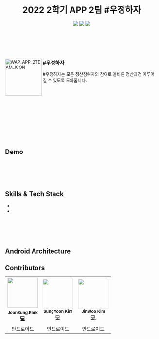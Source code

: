 <h1 align="center">2022 2학기 APP 2팀 #우정하자</h1>

<p align="center">
    <img src="https://img.shields.io/badge/Kotlin-1.7.20-7F52FF?style=for-the-badge&logo=Kotlin&logoColor=white"/>
    <img src="https://img.shields.io/badge/Android-3DDC84?style=for-the-badge&logo=android&logoColor=white"/>
    <img src="https://img.shields.io/badge/all_contributors-3-orange.svg?style=for-the-badge"/>
</p>

<br></br>
<br></br>




<div>
  <div style="float: left">
    <img align="left" width="121" alt="WAP_APP_2TEAM_ICON"  
      src="https://github.com/pknu-wap/2022_2_WAP_APP_TEAM2/blob/feature/%2353/optimize_ongoing_dutch_fragment/app/src/main/res/mipmap-xxxhdpi/ic_launcher.png">
  </div>
  <div>
    <h3>#우정하자</h3>
    <p>#우정하자는 모든 정산참여자의 참여로 올바른 정산과정 이루어 질 수 있도록 도와줍니다.</p>
  </div>
</div>


<br></br>
<br></br>
<br></br>
<br></br>
<br></br>



## Demo




<br></br>
<br></br>

## Skills & Tech Stack
- 
- 


<br></br>
<br></br>


<h2>Android Architecture</h2>



## Contributors

<!-- ALL-CONTRIBUTORS-LIST:START - Do not remove or modify this section -->
<!-- prettier-ignore-start -->
<!-- markdownlint-disable -->

<table>
  <tr>
    <td align="center">
    <a href="http://github.com/pknujsp"><img src="https://avatars.githubusercontent.com/pknujsp?v=4" width="100px;" alt=""/><br /><sub><b>JoonSung Park</sub></a><br /><a href="https://github.com/pknu-wap/2022_2_WAP_APP_TEAM1/commits/develop_android?author=pknujsp" title="Code">💻</a></td>
    <td align="center"><a href="https://github.com/EnoughKK"><img src="https://avatars.githubusercontent.com/EnoughKK?v=4" width="100px;" alt=""/><br /><sub><b>SungYoon Kim</b></sub></a><br /><a href="https://github.com/pknu-wap/2022_2_WAP_APP_TEAM1/commits/develop_android?author=EnoughKK" title="Code">💻</a></td>
    <td align="center"><a href="https://github.com/nbmLon99"><img src="https://avatars.githubusercontent.com/nbmLon99?v=4" width="100px;" at=""/><br /><sub><b>JinWoo Kim</b></sub></a><br /><a href="https://github.com/pknu-wap/2022_2_WAP_APP_TEAM1/commits/develop_server?author=nbmLon99" title="Code">💻</a></td>
  </tr>
  
   <tr>
    <td align="center">안드로이드</td>
    <td align="center">안드로이드</td>
    <td align="center">안드로이드</td>
  </tr>
</table>

<!-- markdownlint-restore -->
<!-- prettier-ignore-end -->

<!-- ALL-CONTRIBUTORS-LIST:END -->
